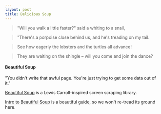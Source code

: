 ```yaml
---
layout: post
title: Delicious Soup
---
```

	
> "Will you walk a little faster?" said a whiting to a snail,

> "There's a porpoise close behind us, and he's treading on my tail.

> See how eagerly the lobsters and the turtles all advance!

> They are waiting on the shingle – will you come and join the dance?


#### Beautiful Soup

"You didn't write that awful page. You're just trying to get some data out of it."

[Beautiful Soup](http://www.crummy.com/software/BeautifulSoup/) is a Lewis Carroll-inspired screen scraping library.

[Intro to Beautiful Soup](http://programminghistorian.org/lessons/intro-to-beautiful-soup) is a beautiful guide, so we won't re-tread its ground here.